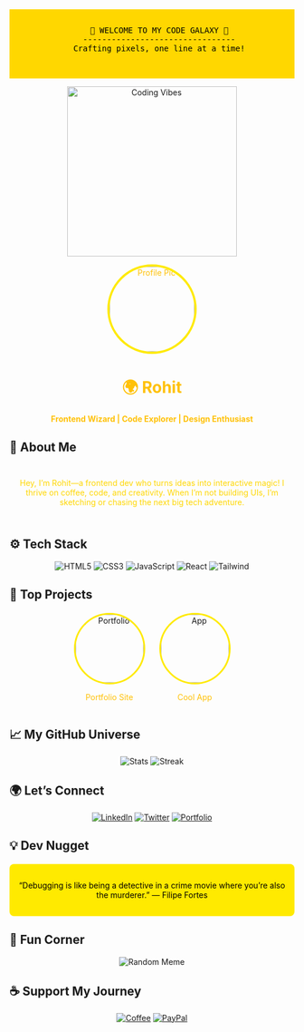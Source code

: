 <!-- Yellow Banner with ASCII Art -->
<div style="background-color: #FFD700; padding: 15px; text-align: center; font-family: monospace; color: #000000;">
 <center> <pre>
   🌟 WELCOME TO MY CODE GALAXY 🌟
   --------------------------------
   Crafting pixels, one line at a time!
  </pre><center/>
</div>

<!-- Animated GIF for Energy -->
<p align="center">
  <img src="https://media.giphy.com/media/LmNwrBhejkK9EFP504/giphy.gif" alt="Coding Vibes" width="300"/>
</p>

<!-- Circular Profile Intro -->
<div style="text-align: center; color: #FFC107;">
  <img src="https://avatars.githubusercontent.com/u/yourusername?v=4" alt="Profile Pic" style="width: 150px; height: 150px; border-radius: 50%; border: 4px solid #FFEA00;"/>
  <h1>🌍 Rohit </h1>
  <p><strong>Frontend Wizard | Code Explorer | Design Enthusiast</strong></p>
</div>

## 🌟 About Me
<div style="text-align: center; padding: 10px; color: #FFD700;">
  <p>Hey, I’m Rohit—a frontend dev who turns ideas into interactive magic! I thrive on coffee, code, and creativity. When I’m not building UIs, I’m sketching or chasing the next big tech adventure.</p>
</div>

## ⚙️ Tech Stack
<!-- Circular Badges via Shields.io -->
<p align="center">
  <img src="https://img.shields.io/badge/HTML5-E34F26?style=circular&logo=html5&logoColor=white&labelColor=FFD700&color=000000" alt="HTML5"/>
  <img src="https://img.shields.io/badge/CSS3-1572B6?style=circular&logo=css3&logoColor=white&labelColor=FFD700&color=000000" alt="CSS3"/>
  <img src="https://img.shields.io/badge/JavaScript-F7DF1E?style=circular&logo=javascript&logoColor=black&labelColor=FFD700&color=000000" alt="JavaScript"/>
  <img src="https://img.shields.io/badge/React-61DAFB?style=circular&logo=react&logoColor=black&labelColor=FFD700&color=000000" alt="React"/>
  <img src="https://img.shields.io/badge/Tailwind-38B2AC?style=circular&logo=tailwind-css&logoColor=white&labelColor=FFD700&color=000000" alt="Tailwind"/>
</p>

## 🌠 Top Projects
<!-- Circular Project Thumbnails -->
<div style="display: flex; justify-content: center; gap: 25px; flex-wrap: wrap; margin: 20px 0;">
  <div style="text-align: center;">
    <a href="https://github.com/raxcodes/project1">
      <img src="https://via.placeholder.com/120x120.png?text=Portfolio" alt="Portfolio" style="width: 120px; height: 120px; border-radius: 50%; border: 3px solid #FFEA00;"/>
    </a>
    <p style="color: #FFC107;">Portfolio Site</p>
  </div>
  <div style="text-align: center;">
    <a href="https://github.com/yourusername/project2">
      <img src="https://via.placeholder.com/120x120.png?text=App" alt="App" style="width: 120px; height: 120px; border-radius: 50%; border: 3px solid #FFEA00;"/>
    </a>
    <p style="color: #FFC107;">Cool App</p>
  </div>
</div>

## 📈 My GitHub Universe
<!-- Stats with Yellow Theme -->
<p align="center">
  <img src="https://github-readme-stats.vercel.app/api?username=yourusername&show_icons=true&title_color=FFD700&text_color=FFC107&bg_color=1A1B27&hide_border=true" alt="Stats"/>
  <img src="https://github-readme-streak-stats.herokuapp.com/?user=yourusername&theme=dark&background=1A1B27&stroke=FFD700&ring=FFEA00&fire=FFC107&currStreakLabel=FFD700" alt="Streak"/>
</p>

## 🌍 Let’s Connect
<!-- Social Links with Circular Style -->
<p align="center">
  <a href="https://linkedin.com/in/yourprofile"><img src="https://img.shields.io/badge/LinkedIn-0077B5?style=circular&logo=linkedin&logoColor=white&labelColor=FFD700&color=000000" alt="LinkedIn"/></a>
  <a href="https://twitter.com/yourprofile"><img src="https://img.shields.io/badge/Twitter-1DA1F2?style=circular&logo=twitter&logoColor=white&labelColor=FFD700&color=000000" alt="Twitter"/></a>
  <a href="https://yourwebsite.com"><img src="https://img.shields.io/badge/Portfolio-FF5722?style=circular&logo=web&logoColor=white&labelColor=FFD700&color=000000" alt="Portfolio"/></a>
</p>

## 💡 Dev Nugget
<!-- Yellow Quote Box -->
<div style="background-color: #FFEA00; padding: 15px; border-radius: 8px; color: #000000; text-align: center; margin: 20px 0;">
  <p>“Debugging is like being a detective in a crime movie where you’re also the murderer.” — Filipe Fortes</p>
</div>

## 👾 Fun Corner
<!-- Random Meme -->
<p align="center">
  <img src="https://randommeme-five.vercel.app/" alt="Random Meme" style="max-height: 350px;"/>
</p>

## ☕ Support My Journey
<!-- Donation Badges -->
<p align="center">
  <a href="https://buymeacoffee.com/yourprofile"><img src="https://img.shields.io/badge/Buy%20Me%20a%20Coffee-FFDD00?style=circular&logo=buy-me-a-coffee&logoColor=black&labelColor=FFD700&color=000000" alt="Coffee"/></a>
  <a href="https://paypal.me/yourprofile"><img src="https://img.shields.io/badge/PayPal-00457C?style=circular&logo=paypal&logoColor=white&labelColor=FFD700&color=000000" alt="PayPal"/></a>
</p>
